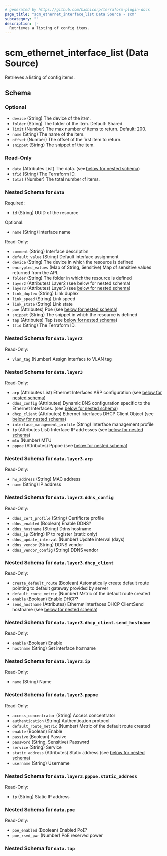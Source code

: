 ```yaml
---
# generated by https://github.com/hashicorp/terraform-plugin-docs
page_title: "scm_ethernet_interface_list Data Source - scm"
subcategory: ""
description: |-
  Retrieves a listing of config items.
---
```


# scm_ethernet_interface_list (Data Source)

Retrieves a listing of config items.



<!-- schema generated by tfplugindocs -->
## Schema

### Optional

- `device` (String) The device of the item.
- `folder` (String) The folder of the item. Default: Shared.
- `limit` (Number) The max number of items to return. Default: 200.
- `name` (String) The name of the item.
- `offset` (Number) The offset of the first item to return.
- `snippet` (String) The snippet of the item.

### Read-Only

- `data` (Attributes List) The data. (see [below for nested schema](#nestedatt--data))
- `tfid` (String) The Terraform ID.
- `total` (Number) The total number of items.

<a id="nestedatt--data"></a>
### Nested Schema for `data`

Required:

- `id` (String) UUID of the resource

Optional:

- `name` (String) Interface name

Read-Only:

- `comment` (String) Interface description
- `default_value` (String) Default interface assignment
- `device` (String) The device in which the resource is defined
- `encrypted_values` (Map of String, Sensitive) Map of sensitive values returned from the API.
- `folder` (String) The folder in which the resource is defined
- `layer2` (Attributes) Layer2 (see [below for nested schema](#nestedatt--data--layer2))
- `layer3` (Attributes) Layer3 (see [below for nested schema](#nestedatt--data--layer3))
- `link_duplex` (String) Link duplex
- `link_speed` (String) Link speed
- `link_state` (String) Link state
- `poe` (Attributes) Poe (see [below for nested schema](#nestedatt--data--poe))
- `snippet` (String) The snippet in which the resource is defined
- `tap` (Attributes) Tap (see [below for nested schema](#nestedatt--data--tap))
- `tfid` (String) The Terraform ID.

<a id="nestedatt--data--layer2"></a>
### Nested Schema for `data.layer2`

Read-Only:

- `vlan_tag` (Number) Assign interface to VLAN tag


<a id="nestedatt--data--layer3"></a>
### Nested Schema for `data.layer3`

Read-Only:

- `arp` (Attributes List) Ethernet Interfaces ARP configuration (see [below for nested schema](#nestedatt--data--layer3--arp))
- `ddns_config` (Attributes) Dynamic DNS configuration specific to the Ethernet Interfaces. (see [below for nested schema](#nestedatt--data--layer3--ddns_config))
- `dhcp_client` (Attributes) Ethernet Interfaces DHCP Client Object (see [below for nested schema](#nestedatt--data--layer3--dhcp_client))
- `interface_management_profile` (String) Interface management profile
- `ip` (Attributes List) Interface IP addresses (see [below for nested schema](#nestedatt--data--layer3--ip))
- `mtu` (Number) MTU
- `pppoe` (Attributes) Pppoe (see [below for nested schema](#nestedatt--data--layer3--pppoe))

<a id="nestedatt--data--layer3--arp"></a>
### Nested Schema for `data.layer3.arp`

Read-Only:

- `hw_address` (String) MAC address
- `name` (String) IP address


<a id="nestedatt--data--layer3--ddns_config"></a>
### Nested Schema for `data.layer3.ddns_config`

Read-Only:

- `ddns_cert_profile` (String) Certificate profile
- `ddns_enabled` (Boolean) Enable DDNS?
- `ddns_hostname` (String) Ddns hostname
- `ddns_ip` (String) IP to register (static only)
- `ddns_update_interval` (Number) Update interval (days)
- `ddns_vendor` (String) DDNS vendor
- `ddns_vendor_config` (String) DDNS vendor


<a id="nestedatt--data--layer3--dhcp_client"></a>
### Nested Schema for `data.layer3.dhcp_client`

Read-Only:

- `create_default_route` (Boolean) Automatically create default route pointing to default gateway provided by server
- `default_route_metric` (Number) Metric of the default route created
- `enable` (Boolean) Enable DHCP?
- `send_hostname` (Attributes) Ethernet Interfaces DHCP ClientSend hostname (see [below for nested schema](#nestedatt--data--layer3--dhcp_client--send_hostname))

<a id="nestedatt--data--layer3--dhcp_client--send_hostname"></a>
### Nested Schema for `data.layer3.dhcp_client.send_hostname`

Read-Only:

- `enable` (Boolean) Enable
- `hostname` (String) Set interface hostname



<a id="nestedatt--data--layer3--ip"></a>
### Nested Schema for `data.layer3.ip`

Read-Only:

- `name` (String) Name


<a id="nestedatt--data--layer3--pppoe"></a>
### Nested Schema for `data.layer3.pppoe`

Read-Only:

- `access_concentrator` (String) Access concentrator
- `authentication` (String) Authentication protocol
- `default_route_metric` (Number) Metric of the default route created
- `enable` (Boolean) Enable
- `passive` (Boolean) Passive
- `password` (String, Sensitive) Password
- `service` (String) Service
- `static_address` (Attributes) Static address (see [below for nested schema](#nestedatt--data--layer3--pppoe--static_address))
- `username` (String) Username

<a id="nestedatt--data--layer3--pppoe--static_address"></a>
### Nested Schema for `data.layer3.pppoe.static_address`

Read-Only:

- `ip` (String) Static IP address




<a id="nestedatt--data--poe"></a>
### Nested Schema for `data.poe`

Read-Only:

- `poe_enabled` (Boolean) Enabled PoE?
- `poe_rsvd_pwr` (Number) PoE reserved power


<a id="nestedatt--data--tap"></a>
### Nested Schema for `data.tap`
